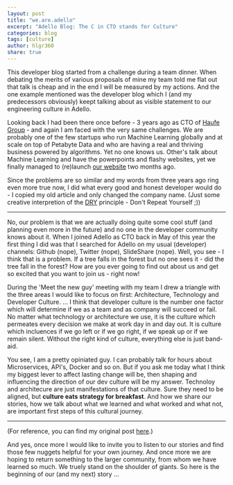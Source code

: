 ```yaml
---
layout: post
title: "we.are.adello"
excerpt: "Adello Blog: The C in CTO stands for Culture"
categories: blog
tags: [culture]
author: hlgr360
share: true
---
```


This developer blog started from a challenge during a team dinner. When debating the merits of various proposals of mine my team told me flat out that talk is cheap and  in the end I will be measured by my actions. And the one example mentioned was the developer blog which I (and my predecessors obviously) keept talking about as visible statement to our engineering culture in Adello. 

Looking back I had been there once before - 3 years ago as CTO of [Haufe Group](https://www.haufegroup.com) - and again I am faced with the very same challenges. We are probably one of the few startups who run Machine Learning globally and at scale on top of Petabyte Data and who are  having a real and thriving business powered by algorithms. Yet no one knows us. Other's talk about Machine Learning and have the powerpoints and flashy websites, yet we finally managed to (re)launch [our website](https://www.adello.com) two months ago.

Since the problems are so similar and my words from three years ago ring even more true now, I did what every good and honest developer would do - I copied my old article and only changed the company name. (Just some creative interpretion of the [DRY](https://en.wikipedia.org/wiki/Don%27t_repeat_yourself) principle - Don't Repeat Yourself ;)) 

---

No, our problem is that we are actually doing quite some cool stuff (and planning even more in the future) and no one in the developer community knows about it. When I joined Adello as CTO back in May of this year the first thing I did was that I searched for Adello on my usual (developer) channels: Github (nope), Twitter (nope), SlideShare (nope). Well, you see - I think that is a problem. If a tree falls in the forest but no one sees it - did the tree fall in the forest? How are you ever going to find out about us and get so excited that you want to join us - right now!

During the 'Meet the new guy' meeting with my team I drew a triangle with the three areas I would like to focus on first: Architecture, Technology and Developer Culture. ... I think that developer culture is the number one factor which will determine if we as a team and as company will succeed or fail. No matter what technology or architecture we use, it is the culture which permeates every decision we make at work day in and day out. It is culture which incluences if we go left or if we go right, if we speak up or if we remain silent. Without the right kind of culture, everything else is just band-aid.

You see, I am a pretty opiniated guy. I can probably talk for hours about Microservices, API's, Docker and so on. But if you ask  me today what I think my biggest lever to affect lasting change will be, then shaping and influencing the direction of our dev culture will be my answer. Technoloy and architecure are just manifestations of that culture. Sure they need to be aligned, but **culture eats strategy for breakfast**. And how we share our stories, how we talk about what we learned and what worked and what not, are important first steps of this cultural journey.

---

(For reference, you can find my original post [here](http://work.haufegroup.io/Hello-World/).)

And yes, once more I would like to invite you to listen to our stories and find those few nuggets helpful for your own journey. And once more we are hoping to return something to the larger community, from whom we have learned so much. We truely stand on the shoulder of giants. So here is the beginning of our (and my next) story ...
